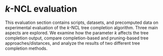 # *k*-NCL evaluation

This evaluation section contains scripts, datasets, and precomputed data on experimental evaluation of the *k*-NCL tree completion algorithm. Three main aspects are explored. We examine how the parameter $k$ affects the tree completion output, compare completion-based and pruning-based tree approaches/distances, and analyze the results of two different tree completion methods.
